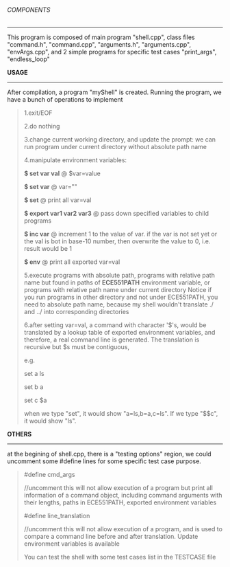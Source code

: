 ###### COMPONENTS 

---

This program is composed of main program "shell.cpp", class files "command.h", "command.cpp", "arguments.h", "arguments.cpp", "envArgs.cpp", and 2 simple programs for specific test cases "print_args", "endless_loop" 

**USAGE** 

----

After compilation, a program "myShell" is created. Running the program, we have a bunch of operations to implement 

> 1.exit/EOF 
>
> 2.do nothing 
>
> 3.change current working directory, and update the prompt: we can run program under current directory without absolute path name 
>
> 4.manipulate environment variables: 
>
> **\$ set var val** @ $var=value 
>
> **\$ set var** @ var="" 
>
> **\$ set** @ print all var=val 
>
> **\$ export var1 var2 var3** @ pass down specified variables to child programs 
>
> **\$ inc var** @ increment 1 to the value of var. if the var is not set yet or the val is bot in base-10 number, then overwrite the value to 0, i.e. result would be 1 
>
> **\$ env** @ print all exported var=val 
>
> 5.execute programs with absolute path, programs with relative path name but found in paths of **ECE551PATH** environment variable, or programs with relative path name under current directory Notice if you run programs in other directory and not under ECE551PATH, you need to absolute path name, because my shell wouldn't translate ./ and ../ into corresponding directories 
>
> 6.after setting var=val, a command with character '\$'s, would be translated by a lookup table of exported environment variables, and therefore, a real command line is generated. The translation is recursive but \$s must be contiguous, 
>
> e.g. 
>
> set a ls 
>
> set b a 
>
> set c \$a 
>
> when we type "set", it would show "a=ls,b=a,c=ls". If we type "$$c", it would show "ls". 

**OTHERS** 

---

at the begining of shell.cpp, there is a "testing options" region, we could uncomment some #define lines for some specific test case purpose. 

> \#define cmd_args 
>
> //uncomment this will not allow execution of a program but print all information of a command object, including command arguments with their lengths, paths in ECE551PATH, exported environment variables 
>
> \#define line_translation 
>
> //uncomment this will not allow execution of a program, and is used to compare a command line before and after translation. Update environment variables is available 
>
> You can test the shell with some test cases list in the TESTCASE file

